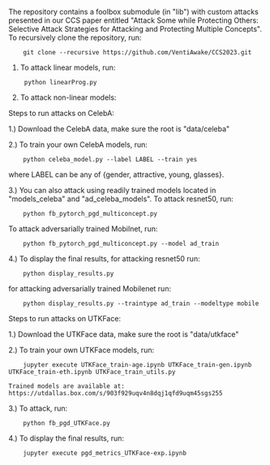 The repository contains a foolbox submodule (in "lib") with custom attacks presented in our CCS paper entitled "Attack Some while Protecting Others: Selective Attack Strategies for Attacking and Protecting Multiple Concepts". To recursively clone the repository, run:

        git clone --recursive https://github.com/VentiAwake/CCS2023.git 

1. To attack linear models, run: 

        python linearProg.py

2. To attack non-linear models:

Steps to run attacks on CelebA:

1.) Download the CelebA data, make sure the root is "data/celeba"

2.) To train your own CelebA models, run: 

        python celeba_model.py --label LABEL --train yes 

   where LABEL can be any of {gender, attractive, young, glasses}.

3.) You can also attack using readily trained models located in "models_celeba" and "ad_celeba_models". To attack resnet50, run:  

        python fb_pytorch_pgd_multiconcept.py 

   To attack adversarially trained Mobilnet, run: 

        python fb_pytorch_pgd_multiconcept.py --model ad_train 

   
4.) To display the final results, for attacking resnet50 run:

        python display_results.py 

   for attacking adversarially trained Mobilenet run:  

        python display_results.py --traintype ad_train --modeltype mobile


Steps to run attacks on UTKFace:

1.) Download the UTKFace data, make sure the root is "data/utkface"


2.) To train your own UTKFace models, run: 

        jupyter execute UTKFace_train-age.ipynb UTKFace_train-gen.ipynb UTKFace_train-eth.ipynb UTKFace_train_utils.py

    Trained models are available at: https://utdallas.box.com/s/903f929uqv4n8dqj1qfd9uqm45sgs255

3.) To attack, run:

        python fb_pgd_UTKFace.py 

4.) To display the final results, run:

        jupyter execute pgd_metrics_UTKFace-exp.ipynb

